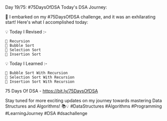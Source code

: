 Day 19/75: #75DaysOfDSA
Today's DSA Journey:

🚀 I embarked on my #75DaysOfDSA challenge, and it was an exhilarating start! Here's what I accomplished today:

💡 Today I Revised :-

	🔸️ Recursion
	🔸️ Bubble Sort
	🔸️ Selection Sort
	🔸️ Insertion Sort

💡 Today I Learned  :-

	🔸️ Bubble Sort With Recursion
	🔸️ Selection Sort With Recursion
	🔸️ Insertion Sort With Recursion

75 Days Of DSA - https://bit.ly/75DaysOfDSA

Stay tuned for more exciting updates on my journey towards mastering Data Structures and Algorithms! 📚💡 #DataStructures #Algorithms #Programming #LearningJourney  #DSA #dsachallenge 